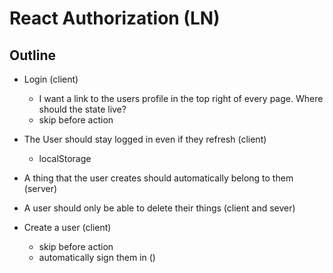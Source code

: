 # React Authorization (LN)

## Outline

* Login (client)
  * I want a link to the users profile in the top right of every page. Where should the state live?
  * skip before action
* The User should stay logged in even if they refresh (client)
  * localStorage
* A thing that the user creates should automatically belong to them (server)
* A user should only be able to delete their things (client and sever)

* Create a user (client)
  * skip before action 
  * automatically sign them in ()